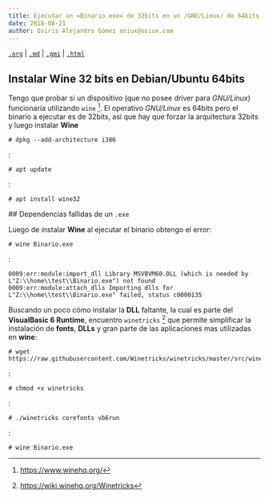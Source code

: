 ```yaml
---
title: Ejecutar un =Binario.exe= de 32bits en un /GNU/Linux/ de 64bits y resolver sus dependencias
date: 2018-08-21
author: Osiris Alejandro Gómez osiux@osiux.com
---
```


[`.org`](https://gitlab.com/osiux/osiux.gitlab.io/-/raw/master/2018-08-21-ejecutar-un-binarioexe-de-32bits-en-un-gnulinux-de-64bits-y-resolver-sus-dependencias.org) |
[`.md`](https://gitlab.com/osiux/osiux.gitlab.io/-/raw/master/2018-08-21-ejecutar-un-binarioexe-de-32bits-en-un-gnulinux-de-64bits-y-resolver-sus-dependencias.md) |
[`.gmi`](gemini://gmi.osiux.com/2018-08-21-ejecutar-un-binarioexe-de-32bits-en-un-gnulinux-de-64bits-y-resolver-sus-dependencias.gmi) |
[`.html`](https://osiux.gitlab.io/2018-08-21-ejecutar-un-binarioexe-de-32bits-en-un-gnulinux-de-64bits-y-resolver-sus-dependencias.html)

## Instalar Wine 32 bits en Debian/Ubuntu 64bits

Tengo que probar si un dispositivo (que no posee driver para
*GNU/Linux*) funcionaría utilizando `wine` [^1]. El operativo
*GNU/Linux* es 64bits pero el binario a ejecutar es de 32bits, asi que
hay que forzar la arquitectura 32bits y luego instalar **Wine**

``` {.example}
# dpkg --add-architecture i386
```

:

``` {.example}
# apt update
```

:

``` {.example}
# apt install wine32
```

\#\# Dependencias fallidas de un `.exe`

Luego de instalar **Wine** al ejecutar el binario obtengo el error:

``` {.example}
# wine Binario.exe
```

:

``` {.example}
0009:err:module:import_dll Library MSVBVM60.DLL (which is needed by L"Z:\\home\\test\\Binario.exe") not found
0009:err:module:attach_dlls Importing dlls for L"Z:\\home\\test\\Binario.exe" failed, status c0000135
```

Buscando un poco cómo instalar la **DLL** faltante, la cual es parte del
**VisualBasic 6 Runtime**, encuentro `winetricks` [^2] que permite
simplificar la instalación de **fonts**, **DLLs** y gran parte de las
aplicaciones mas utilizadas en **wine**:

``` {.example}
# wget https://raw.githubusercontent.com/Winetricks/winetricks/master/src/winetricks
```

:

``` {.example}
# chmod +x winetricks
```

:

``` {.example}
# ./winetricks corefonts vb6run
```

:

``` {.example}
# wine Binario.exe
```

[^1]: <https://www.winehq.org/>

[^2]: <https://wiki.winehq.org/Winetricks>
